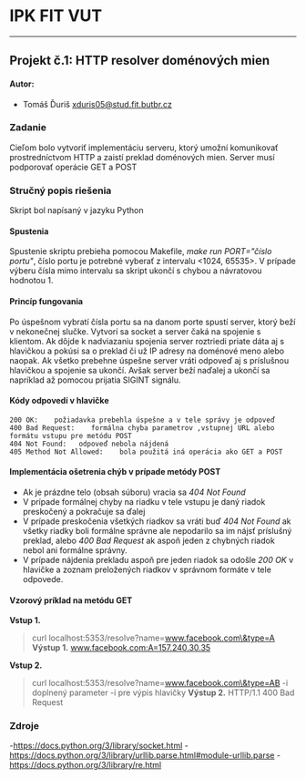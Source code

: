 # IPK FIT VUT 
---
## Projekt č.1: HTTP resolver doménových mien
#### Autor:
- Tomáš Ďuriš <xduris05@stud.fit.butbr.cz>  

### Zadanie
Cieľom bolo vytvoriť implementáciu serveru, ktorý umožní komunikovať prostredníctvom HTTP a zaistí preklad doménových mien. Server musí podporovať operácie GET a POST

### Stručný popis riešenia
Skript bol napísaný v jazyku Python
#### Spustenia
Spustenie skriptu prebieha pomocou Makefile, 
*make run PORT="číslo portu"*, číslo portu je potrebné vyberať z intervalu <1024, 65535>. V prípade výberu čísla mimo intervalu sa skript ukončí s chybou a návratovou hodnotou 1.

#### Princíp fungovania
Po úspešnom vybratí čísla portu sa na danom porte spustí server, ktorý beží v nekonečnej slučke. Vytvorí sa socket a server čaká na spojenie s klientom. Ak dôjde k nadviazaniu spojenia server roztriedi priate dáta aj s hlavičkou a pokúsi sa o preklad či už IP adresy na doménové meno alebo naopak. Ak všetko prebehne úspešne server vráti odpoveď aj s príslušnou hlavičkou a spojenie sa ukončí. Avšak server beží naďalej a ukončí sa napríklad až pomocou prijatia SIGINT signálu.

#### Kódy odpovedí v hlavičke
```
200 OK:    požiadavka prebehla úspešne a v tele správy je odpoveď
400 Bad Request:    formálna chyba parametrov ,vstupnej URL alebo formátu vstupu pre metódu POST
404 Not Found:   odpoveď nebola nájdená
405 Method Not Allowed:    bola použitá iná operácia ako GET a POST
```
#### Implementácia ošetrenia chýb v prípade metódy POST
- Ak je prázdne telo (obsah súboru) vracia sa *404 Not Found*
- V prípade formálnej chyby na riadku v tele vstupu je daný riadok preskočený a pokračuje sa ďalej
- V prípade preskočenia všetkých riadkov sa vráti buď *404 Not Found* ak všetky riadky boli formálne správne ale nepodarilo sa im nájsť príslušný preklad, alebo *400 Bad Request* ak aspoň jeden z chybných riadok nebol ani formálne správny.
- V prípade nájdenia prekladu aspoň pre jeden riadok sa odošle *200 OK* v hlavičke a zoznam preložených riadkov v správnom formáte v tele odpovede.
  
#### Vzorový príklad na metódu GET
**Vstup 1.**
> curl localhost:5353/resolve?name=www.facebook.com\&type=A
**Výstup 1.**
> www.facebook.com:A=157.240.30.35

**Vstup 2.**
> curl localhost:5353/resolve?name=www.facebook.com\&type=AB -i
doplnený parameter -i pre výpis hlavičky
**Výstup 2.**
> HTTP/1.1 400 Bad Request

### Zdroje
-<https://docs.python.org/3/library/socket.html>
-<https://docs.python.org/3/library/urllib.parse.html#module-urllib.parse>
-<https://docs.python.org/3/library/re.html>
